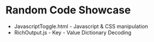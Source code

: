 Random Code Showcase
====================

* JavascriptToggle.html - Javascript & CSS manipulation
* RichOutput.js -  Key - Value Dictionary Decoding 
